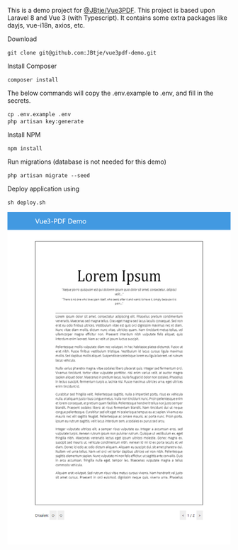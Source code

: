 This is a demo project for [@JBtje/Vue3PDF](https://github.com/JBtje/vue3pdf). This project is based upon Laravel 8 and
Vue 3 (with Typescript). It contains some extra packages like dayjs, vue-i18n, axios, etc.

Download

```
git clone git@github.com:JBtje/vue3pdf-demo.git
```

Install Composer

```
composer install
```

The below commands will copy the .env.example to .env, and fill in the secrets.

```
cp .env.example .env
php artisan key:generate
```

Install NPM

```
npm install
```

Run migrations (database is not needed for this demo)

```
php artisan migrate --seed
```

Deploy application using

```
sh deploy.sh
```

![Demo](https://github.com/JBtje/vue3pdf-demo/raw/master/demo.png "Demo")